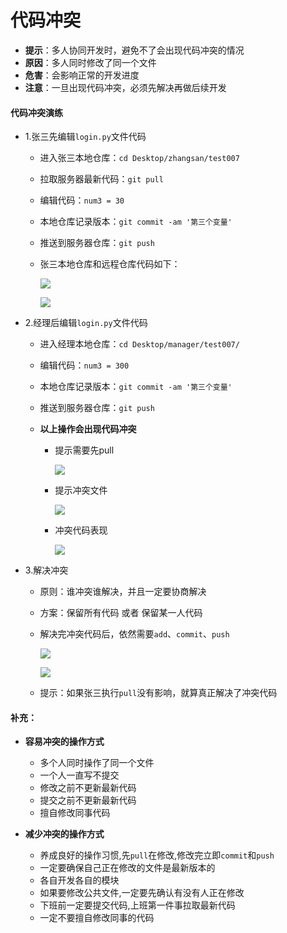 # 代码冲突

* **提示**：多人协同开发时，避免不了会出现代码冲突的情况
* **原因**：多人同时修改了同一个文件
* **危害**：会影响正常的开发进度
* **注意**：一旦出现代码冲突，必须先解决再做后续开发

#### 代码冲突演练

* 1.张三先编辑`login.py`文件代码
    * 进入张三本地仓库：`cd Desktop/zhangsan/test007`
    * 拉取服务器最新代码：`git pull`
    * 编辑代码：`num3 = 30`
    * 本地仓库记录版本：`git commit -am '第三个变量'`
    * 推送到服务器仓库：`git push`
    * 张三本地仓库和远程仓库代码如下：

        ![](./assets/github查看张三本地仓库num3.png)

        ![](./assets/github查看远程仓库num3.png)

* 2.经理后编辑`login.py`文件代码
    * 进入经理本地仓库：`cd Desktop/manager/test007/`
    * 编辑代码：`num3 = 300`
    * 本地仓库记录版本：`git commit -am '第三个变量'`
    * 推送到服务器仓库：`git push`
    * **以上操作会出现代码冲突**

        * 提示需要先pull

            ![](./assets/github冲突提示需要先pull.png)

        * 提示冲突文件

            ![](./assets/github冲突提示冲突文件.png)

        * 冲突代码表现

            ![](./assets/github冲突代码表现.png)

* 3.解决冲突
    * 原则：谁冲突谁解决，并且一定要协商解决
    * 方案：保留所有代码 或者 保留某一人代码
    * 解决完冲突代码后，依然需要`add`、`commit`、`push`

        ![](./assets/github冲突解决方案.png)

        ![](./assets/github冲突解决推送.png)

    * 提示：如果张三执行`pull`没有影响，就算真正解决了冲突代码

#### 补充：
* **容易冲突的操作方式**
    * 多个人同时操作了同一个文件
    * 一个人一直写不提交
    * 修改之前不更新最新代码
    * 提交之前不更新最新代码
    * 擅自修改同事代码

* **减少冲突的操作方式**
    * 养成良好的操作习惯,先`pull`在修改,修改完立即`commit`和`push`
    * 一定要确保自己正在修改的文件是最新版本的
    * 各自开发各自的模块
    * 如果要修改公共文件,一定要先确认有没有人正在修改
    * 下班前一定要提交代码,上班第一件事拉取最新代码
    * 一定不要擅自修改同事的代码

